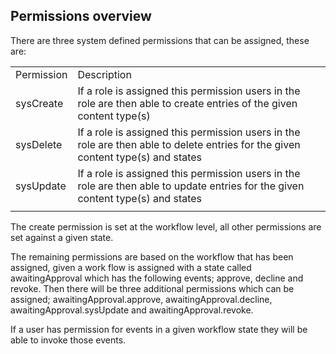 ## Permissions overview

There are three system defined permissions that can be assigned, these are:

|||
|-|-|
|Permission | Description |
|sysCreate|If a role is assigned this permission users in the role are then able to create entries of the given content type(s)|
|sysDelete|If a role is assigned this permission users in the role are then able to delete entries for the given content type(s) and states|
|sysUpdate|If a role is assigned this permission users in the role are then able to update entries for the given content type(s) and states|
|||

The create permission is set at the workflow level, all other permissions are set against a given state.

The remaining permissions are based on the workflow that has been assigned, given a work flow is assigned with a state called awaitingApproval which has the following events; approve, decline and revoke. Then there will be three additional permissions which can be assigned; awaitingApproval.approve, awaitingApproval.decline, awaitingApproval.sysUpdate and awaitingApproval.revoke. 

If a user has permission for events in a given workflow state they will be able to invoke those events.
